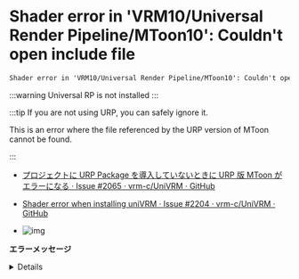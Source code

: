 # Shader error in 'VRM10/Universal Render Pipeline/MToon10': Couldn't open include file

```txt
Shader error in 'VRM10/Universal Render Pipeline/MToon10': Couldn't open include file 'Packages/com.unity.render-pipelines.universal/ShaderLibrary/Core.hlsl'. at /My project/Library/PackageCache/com.vrmc.vrmshaders@c684b72477/VRM10/MToon10/Resources/VRM10/vrmc_materials_mtoon_depthnormals_vertex.hlsl(5)
```

:::warning Universal RP is not installed
:::

:::tip If you are not using URP, you can safely ignore it.

This is an error where the file referenced by the URP version of MToon cannot be found.

:::

- [プロジェクトに URP Package を導入していないときに URP 版 MToon がエラーになる · Issue #2065 · vrm-c/UniVRM · GitHub](https://github.com/vrm-c/UniVRM/issues/2065)
- [Shader error when installing uniVRM · Issue #2204 · vrm-c/UniVRM · GitHub](https://github.com/vrm-c/UniVRM/issues/2204)

- ![img](https://github.com/vrm-c/UniVRM/assets/68057/a48816d7-7db2-469e-b762-a0951fa8a670)

**エラーメッセージ**

<details>
Shader error in 'VRM10/Universal Render Pipeline/MToon10': Couldn't open include file 'Packages/com.unity.render-pipelines.universal/ShaderLibrary/Core.hlsl'. at /ghq/github.com/ousttrue/UniVRM-UPM/Library/PackageCache/com.vrmc.vrmshaders@b4130b9e5d/VRM10/MToon10/Resources/VRM10/vrmc_materials_mtoon_render_pipeline.hlsl(5)
Compiling Subshader: 0, Pass: UniversalForward, Vertex program with DIRECTIONAL
Platform defines: SHADER_API_DESKTOP UNITY_ENABLE_DETAIL_NORMALMAP UNITY_ENABLE_REFLECTION_BUFFERS UNITY_LIGHTMAP_FULL_HDR UNITY_LIGHT_PROBE_PROXY_VOLUME UNITY_PBS_USE_BRDF1 UNITY_SPECCUBE_BLENDING UNITY_SPECCUBE_BOX_PROJECTION UNITY_USE_DITHER_MASK_FOR_ALPHABLENDED_SHADOWS
Disabled keywords: FOG_EXP FOG_EXP2 FOG_LINEAR INSTANCING_ON LIGHTMAP_SHADOW_MIXING LIGHTPROBE_SH SHADER_API_GLES30 SHADOWS_SCREEN SHADOWS_SHADOWMASK UNITY_ASTC_NORMALMAP_ENCODING UNITY_COLORSPACE_GAMMA UNITY_ENABLE_NATIVE_SHADOW_LOOKUPS UNITY_FRAMEBUFFER_FETCH_AVAILABLE UNITY_HALF_PRECISION_FRAGMENT_SHADER_REGISTERS UNITY_HARDWARE_TIER1 UNITY_HARDWARE_TIER2 UNITY_HARDWARE_TIER3 UNITY_LIGHTMAP_DLDR_ENCODING UNITY_LIGHTMAP_RGBM_ENCODING UNITY_METAL_SHADOWS_USE_POINT_FILTERING UNITY_NO_DXT5nm UNITY_NO_FULL_STANDARD_SHADER UNITY_NO_SCREENSPACE_SHADOWS UNITY_PBS_USE_BRDF2 UNITY_PBS_USE_BRDF3 UNITY_PRETRANSFORM_TO_DISPLAY_ORIENTATION UNITY_UNIFIED_SHADER_PRECISION_MODEL UNITY_VIRTUAL_TEXTURING _ADDITIONAL_LIGHTS _ADDITIONAL_LIGHTS_VERTEX _ALPHABLEND_ON _ALPHATEST_ON _MAIN_LIGHT_SHADOWS _MAIN_LIGHT_SHADOWS_CASCADE _MTOON_EMISSIVEMAP _MTOON_PARAMETERMAP _MTOON_RIMMAP _NORMALMAP
</details>
